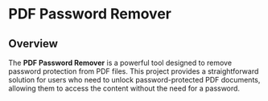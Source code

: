 # PDF Password Remover

## Overview

The **PDF Password Remover** is a powerful tool designed to remove password protection from PDF files. This project provides a straightforward solution for users who need to unlock password-protected PDF documents, allowing them to access the content without the need for a password.
